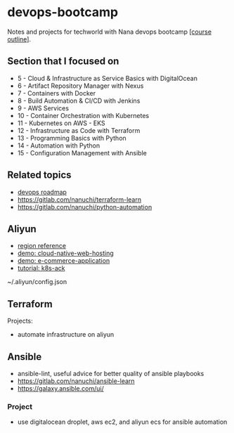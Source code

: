 # devops-bootcamp

Notes and projects for techworld with Nana devops bootcamp [[course outline]](https://techworld-with-nana.teachable.com/p/devops-bootcamp-curriculum).

## Section that I focused on

- 5 - Cloud & Infrastructure as Service Basics with DigitalOcean
- 6 - Artifact Repository Manager with Nexus
- 7 - Containers with Docker
- 8 - Build Automation & CI/CD with Jenkins
- 9 - AWS Services
- 10 - Container Orchestration with Kubernetes
- 11 - Kubernetes on AWS - EKS
- 12 - Infrastructure as Code with Terraform
- 13 - Programming Basics with Python
- 14 - Automation with Python
- 15 - Configuration Management with Ansible

## Related topics

- [devops roadmap](https://roadmap.sh/devops)
- https://gitlab.com/nanuchi/terraform-learn
- https://gitlab.com/nanuchi/python-automation

## Aliyun

- [region reference](https://www.alibabacloud.com/help/en/ecs/product-overview/regions-and-zones#section-m1s-hfg-17f)
- [demo: cloud-native-web-hosting](https://github.com/alibabacloud-howto/solution-cloud-native-web-hosting/blob/main/deployment/terraform/main.tf)
- [demo: e-commerce-application](https://github.com/alibabacloud-howto/solution-mongodb-labs/blob/main/e-commerce-application/deployment/terraform/main.tf)
- [tutorial: k8s-ack](https://help.aliyun.com/zh/ack/ack-managed-and-ack-dedicated/developer-reference/use-terraform-to-create-an-ack-managed-cluster)

~/.aliyun/config.json

## Terraform

Projects:

- automate infrastructure on aliyun

## Ansible

- ansible-lint, useful advice for better quality of ansible playbooks
- https://gitlab.com/nanuchi/ansible-learn
- https://galaxy.ansible.com/ui/

### Project

- use digitalocean droplet, aws ec2, and aliyun ecs for ansible automation
